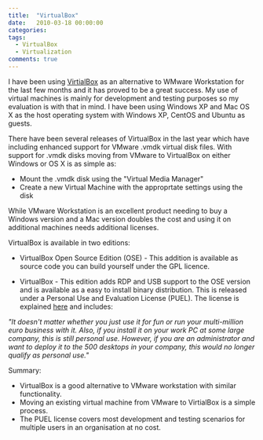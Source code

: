 ```yaml
---
title:  "VirtualBox"
date:   2010-03-18 00:00:00
categories:
tags:
  - VirtualBox
  - Virtualization
comments: true
---
```


<p>I have been using <a href="http://www.virtualbox.org/">VirtialBox</a> as an alternative to WMware Workstation for the last few months and it has proved to be a great success. My use of virtual machines is mainly for development and testing purposes so my evaluation is with that in mind. I have been using Windows XP and Mac OS X as the host operating system with Windows XP, CentOS and Ubuntu as guests.</p>
<p>There have been several releases of VirtualBox in the last year which have including enhanced support for VMware .vmdk virtual disk files. With support for .vmdk disks moving from VMware to VirtualBox on either Windows or OS X is as simple as:</p>
<ul>
<li>Mount the .vmdk disk using the "Virtual Media Manager"</li>
<li>Create a new Virtual Machine with the approprtate settings using the disk</li>
</ul>
<p>While VMware Workstation is an excellent product needing to buy a Windows version and a Mac version doubles the cost and using it on additional machines needs additional licenses.</p>
<p>VirtualBox is available in two editions:</p>
<ul>
<li> VirtualBox Open Source Edition (OSE) - This addition is available as source code you can build yourself under the GPL licence.</li>
</ul>
<ul>
<li> VirtualBox - This edition adds RDP and USB support to the OSE version and is available as a easy to install binary distribution. This is released under a Personal Use and Evaluation License (PUEL). The license is explained <a href="http://www.virtualbox.org/wiki/Licensing_FAQ">here</a> and includes:</li>
</ul>
<p><em>"It doesn't matter whether you just use it for fun or run your multi-million euro business with it. Also, if you install it on your work PC at some large company, this is still personal use. However, if you are an administrator and want to deploy it to the 500 desktops in your company, this would no longer qualify as personal use."</em></p>
<p>Summary:</p>
<ul>
<li> VirtualBox is a good alternative to VMware workstation with similar functionality.</li>
<li>Moving an existing virtual machine from VMware to VirtialBox is a simple process.</li>
<li>The PUEL license covers most development and testing scenarios for multiple users in an organisation at no cost.</li>
</ul>
